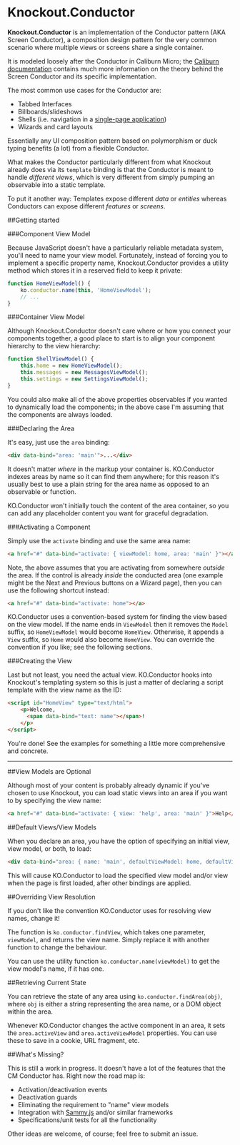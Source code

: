Knockout.Conductor
==================

**Knockout.Conductor** is an implementation of the Conductor pattern (AKA Screen Conductor), a composition design pattern for the very common scenario where multiple views or screens share a single container.

It is modeled loosely after the Conductor in Caliburn Micro; the [Caliburn documentation](http://caliburnmicro.codeplex.com/wikipage?title=Screens,%20Conductors%20and%20Composition) contains much more information on the theory behind the Screen Conductor and its specific implementation.

The most common use cases for the Conductor are:

* Tabbed Interfaces
* Billboards/slideshows
* Shells (i.e. navigation in a [single-page application](http://en.wikipedia.org/wiki/Single-page_application))
* Wizards and card layouts

Essentially any UI composition pattern based on polymorphism or duck typing benefits (a lot) from a flexible Conductor.

What makes the Conductor particularly different from what Knockout already does via its `template` binding is that the Conductor is meant to handle *different views*, which is very different from simply pumping an observable into a static template.

To put it another way: Templates expose different *data* or *entities* whereas Conductors can expose different *features* or *screens*.

##Getting started

###Component View Model

Because JavaScript doesn't have a particularly reliable metadata system, you'll need to name your view model. Fortunately, instead of forcing you to implement a specific property name, Knockout.Conductor provides a utility method which stores it in a reserved field to keep it private:

```javascript
function HomeViewModel() {
    ko.conductor.name(this, 'HomeViewModel');
    // ...
}
```

###Container View Model

Although Knockout.Conductor doesn't care where or how you connect your components together, a good place to start is to align your component hierarchy to the view hierarchy:

```javascript
function ShellViewModel() {
	this.home = new HomeViewModel();
	this.messages = new MessagesViewModel();
	this.settings = new SettingsViewModel();
}
```

You could also make all of the above properties observables if you wanted to dynamically load the components; in the above case I'm assuming that the components are always loaded.

###Declaring the Area

It's easy, just use the `area` binding:

```html
<div data-bind="area: 'main'">...</div>
```

It doesn't matter *where* in the markup your container is. KO.Conductor indexes areas by name so it can find them anywhere; for this reason it's usually best to use a plain string for the area name as opposed to an observable or function.

KO.Conductor won't initially touch the content of the area container, so you can add any placeholder content you want for graceful degradation.

###Activating a Component

Simply use the `activate` binding and use the same area name:

```html
<a href="#" data-bind="activate: { viewModel: home, area: 'main' }"></a>
```

Note, the above assumes that you are activating from somewhere *outside* the area. If the control is already *inside* the conducted area (one example might be the Next and Previous buttons on a Wizard page), then you can use the following shortcut instead:

```html
<a href="#" data-bind="activate: home"></a>
```

KO.Conductor uses a convention-based system for finding the view based on the view model. If the name ends in `ViewModel` then it removes the `Model` suffix, so `HomeViewModel` would become `HomeView`. Otherwise, it appends a `View` suffix, so `Home` would also become `HomeView`. You can override the convention if you like; see the following sections.

###Creating the View

Last but not least, you need the actual view. KO.Conductor hooks into Knockout's templating system so this is just a matter of declaring a script template with the view name as the ID:

```html
<script id="HomeView" type="text/html">
    <p>Welcome,
      <span data-bind="text: name"></span>!
    </p>
</script>
```

You're done! See the examples for something a little more comprehensive and concrete.

---

##View Models are Optional

Although most of your content is probably already dynamic if you've chosen to use Knockout, you can load static views into an area if you want to by specifying the view name:

```html
<a href="#" data-bind="activate: { view: 'help', area: 'main' }">Help</a>
```

##Default Views/View Models

When you declare an area, you have the option of specifying an initial view, view model, or both, to load:

```html
<div data-bind="area: { name: 'main', defaultViewModel: home, defaultView: 'HomeView'">...</div>
```

This will cause KO.Conductor to load the specified view model and/or view when the page is first loaded, after other bindings are applied.

##Overriding View Resolution

If you don't like the convention KO.Conductor uses for resolving view names, change it!

The function is `ko.conductor.findView`, which takes one parameter, `viewModel`, and returns the view name. Simply replace it with another function to change the behaviour.

You can use the utility function `ko.conductor.name(viewModel)` to get the view model's name, if it has one.

##Retrieving Current State

You can retrieve the state of any area using `ko.conductor.findArea(obj)`, where `obj` is either a string representing the area name, or a DOM object within the area.

Whenever KO.Conductor changes the active component in an area, it sets the `area.activeView` and `area.activeViewModel` properties. You can use these to save in a cookie, URL fragment, etc.

##What's Missing?

This is still a work in progress. It doesn't have a lot of the features that the CM Conductor has. Right now the road map is:

* Activation/deactivation events
* Deactivation guards
* Eliminating the requirement to "name" view models
* Integration with [Sammy.js](http://sammyjs.org/) and/or similar frameworks
* Specifications/unit tests for all the functionality

Other ideas are welcome, of course; feel free to submit an issue.